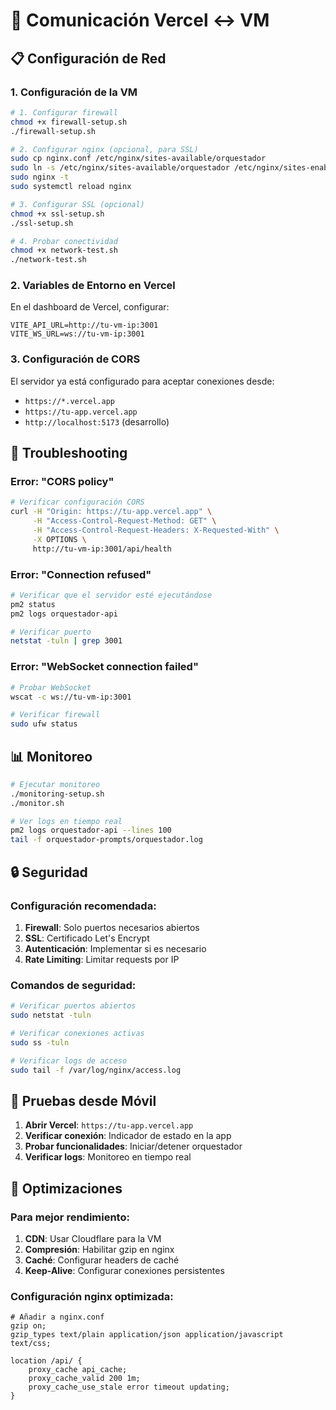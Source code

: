# 🔗 Comunicación Vercel ↔ VM

## 📋 Configuración de Red

### 1. **Configuración de la VM**

```bash
# 1. Configurar firewall
chmod +x firewall-setup.sh
./firewall-setup.sh

# 2. Configurar nginx (opcional, para SSL)
sudo cp nginx.conf /etc/nginx/sites-available/orquestador
sudo ln -s /etc/nginx/sites-available/orquestador /etc/nginx/sites-enabled/
sudo nginx -t
sudo systemctl reload nginx

# 3. Configurar SSL (opcional)
chmod +x ssl-setup.sh
./ssl-setup.sh

# 4. Probar conectividad
chmod +x network-test.sh
./network-test.sh
```

### 2. **Variables de Entorno en Vercel**

En el dashboard de Vercel, configurar:

```
VITE_API_URL=http://tu-vm-ip:3001
VITE_WS_URL=ws://tu-vm-ip:3001
```

### 3. **Configuración de CORS**

El servidor ya está configurado para aceptar conexiones desde:
- `https://*.vercel.app`
- `https://tu-app.vercel.app`
- `http://localhost:5173` (desarrollo)

## 🔧 Troubleshooting

### Error: "CORS policy"
```bash
# Verificar configuración CORS
curl -H "Origin: https://tu-app.vercel.app" \
     -H "Access-Control-Request-Method: GET" \
     -H "Access-Control-Request-Headers: X-Requested-With" \
     -X OPTIONS \
     http://tu-vm-ip:3001/api/health
```

### Error: "Connection refused"
```bash
# Verificar que el servidor esté ejecutándose
pm2 status
pm2 logs orquestador-api

# Verificar puerto
netstat -tuln | grep 3001
```

### Error: "WebSocket connection failed"
```bash
# Probar WebSocket
wscat -c ws://tu-vm-ip:3001

# Verificar firewall
sudo ufw status
```

## 📊 Monitoreo

```bash
# Ejecutar monitoreo
./monitoring-setup.sh
./monitor.sh

# Ver logs en tiempo real
pm2 logs orquestador-api --lines 100
tail -f orquestador-prompts/orquestador.log
```

## 🔒 Seguridad

### Configuración recomendada:

1. **Firewall**: Solo puertos necesarios abiertos
2. **SSL**: Certificado Let's Encrypt
3. **Autenticación**: Implementar si es necesario
4. **Rate Limiting**: Limitar requests por IP

### Comandos de seguridad:

```bash
# Verificar puertos abiertos
sudo netstat -tuln

# Verificar conexiones activas
sudo ss -tuln

# Verificar logs de acceso
sudo tail -f /var/log/nginx/access.log
```

## 📱 Pruebas desde Móvil

1. **Abrir Vercel**: `https://tu-app.vercel.app`
2. **Verificar conexión**: Indicador de estado en la app
3. **Probar funcionalidades**: Iniciar/detener orquestador
4. **Verificar logs**: Monitoreo en tiempo real

## 🚀 Optimizaciones

### Para mejor rendimiento:

1. **CDN**: Usar Cloudflare para la VM
2. **Compresión**: Habilitar gzip en nginx
3. **Caché**: Configurar headers de caché
4. **Keep-Alive**: Configurar conexiones persistentes

### Configuración nginx optimizada:

```nginx
# Añadir a nginx.conf
gzip on;
gzip_types text/plain application/json application/javascript text/css;

location /api/ {
    proxy_cache api_cache;
    proxy_cache_valid 200 1m;
    proxy_cache_use_stale error timeout updating;
}
```


